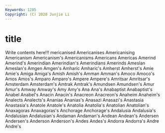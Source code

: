 ```yaml
---
Keywords: 1285
Copyright: (C) 2020 Junjie Li
---
```


# title

Write contents here!!!
mericanised 
Americanises 
Americanising 
Americanism 
Americanism's 
Americanisms 
Americans
Americas 
Amerind 
Amerind's 
Amerindian 
Amerindian's 
Amerindians 
Amerinds 
Ameslan 
Ameslan's 
Amgen
Amgen's 
Amharic 
Amharic's 
Amherst 
Amherst's 
Amie 
Amie's 
Amiga 
Amiga's 
Amish
Amish's 
Amman 
Amman's 
Amoco 
Amoco's 
Amos 
Amos's 
Amparo 
Amparo's 
Ampere
Ampere's 
Amritsar 
Amritsar's 
Amsterdam 
Amsterdam's 
Amtrak 
Amtrak's 
Amundsen 
Amundsen's 
Amur
Amur's 
Amway 
Amway's 
Amy 
Amy's 
Ana 
Ana's 
Anabaptist 
Anabaptist's 
Anabel
Anabel's 
Anacin 
Anacin's 
Anacreon 
Anacreon's 
Anaheim 
Anaheim's 
Analects 
Analects's 
Ananias
Ananias's 
Anasazi 
Anasazi's 
Anastasia 
Anastasia's 
Anatole 
Anatole's 
Anatolia 
Anatolia's 
Anatolian
Anatolian's 
Anaxagoras 
Anaxagoras's 
Anchorage 
Anchorage's 
Andalusia 
Andalusia's 
Andalusian 
Andalusian's 
Andaman
Andaman's 
Andean 
Andean's 
Andersen 
Andersen's 
Anderson 
Anderson's 
Andes 
Andes's 
Andorra
Andorra's 
Andre 
Andre's 
